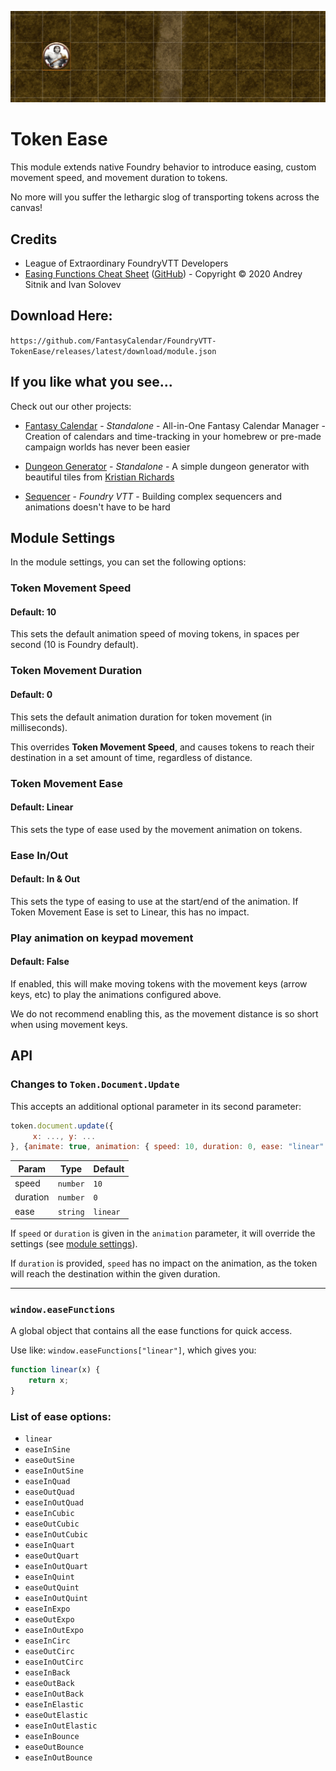 ![Custom movement easing and speed](images/token-ease.gif)

# Token Ease

This module extends native Foundry behavior to introduce easing, custom movement speed, and movement duration to tokens.

No more will you suffer the lethargic slog of transporting tokens across the canvas!

## Credits

* League of Extraordinary FoundryVTT Developers
* [Easing Functions Cheat Sheet](https://easings.net/) ([GitHub](https://github.com/ai/easings.net)) - Copyright © 2020 Andrey Sitnik and Ivan Solovev

## Download Here:

`https://github.com/FantasyCalendar/FoundryVTT-TokenEase/releases/latest/download/module.json`

## If you like what you see...

Check out our other projects:

* [Fantasy Calendar](https://app.fantasy-calendar.com/) - *Standalone* - All-in-One Fantasy Calendar Manager - Creation of calendars and time-tracking in your homebrew or pre-made campaign worlds has never been easier

* [Dungeon Generator](http://dungeon-generator.fantasy-calendar.com/) - *Standalone* - A simple dungeon generator with beautiful tiles from [Kristian Richards](https://www.patreon.com/csp_kris/posts)

* [Sequencer](https://github.com/fantasycalendar/FoundryVTT-Sequencer) - *Foundry VTT* - Building complex sequencers and animations doesn't have to be hard

## Module Settings

In the module settings, you can set the following options:

### Token Movement Speed

#### Default: 10

This sets the default animation speed of moving tokens, in spaces per second (10 is Foundry default).

### Token Movement Duration

#### Default: 0

This sets the default animation duration for token movement (in milliseconds).

This overrides **Token Movement Speed**, and causes tokens to reach their destination in a set amount of time, regardless of distance.

### Token Movement Ease

#### Default: Linear

This sets the type of ease used by the movement animation on tokens.

### Ease In/Out

#### Default: In & Out

This sets the type of easing to use at the start/end of the animation. If Token Movement Ease is set to Linear, this has no impact.

### Play animation on keypad movement

#### Default: False

If enabled, this will make moving tokens with the movement keys (arrow keys, etc) to play the animations configured above.

We do not recommend enabling this, as the movement distance is so short when using movement keys.

## API

### Changes to `Token.Document.Update`

This accepts an additional optional parameter in its second parameter:

```js
token.document.update({
     x: ..., y: ...
}, {animate: true, animation: { speed: 10, duration: 0, ease: "linear" }})
```

| Param | Type | Default |
| --- | --- | --- |
| speed | <code>number</code> | `10` |
| duration | <code>number</code> | `0` |
| ease | <code>string</code> | `linear` |

If `speed` or `duration` is given in the `animation` parameter, it will override the settings (see [module settings](#module-settings)).

If `duration` is provided, `speed` has no impact on the animation, as the token will reach the destination within the given duration.

---

### `window.easeFunctions`

A global object that contains all the ease functions for quick access.

Use like: `window.easeFunctions["linear"]`, which gives you:

```js
function linear(x) {
    return x;
}
```

### List of ease options:

 * `linear`
 * `easeInSine`
 * `easeOutSine`
 * `easeInOutSine`
 * `easeInQuad`
 * `easeOutQuad`
 * `easeInOutQuad`
 * `easeInCubic`
 * `easeOutCubic`
 * `easeInOutCubic`
 * `easeInQuart`
 * `easeOutQuart`
 * `easeInOutQuart`
 * `easeInQuint`
 * `easeOutQuint`
 * `easeInOutQuint`
 * `easeInExpo`
 * `easeOutExpo`
 * `easeInOutExpo`
 * `easeInCirc`
 * `easeOutCirc`
 * `easeInOutCirc`
 * `easeInBack`
 * `easeOutBack`
 * `easeInOutBack`
 * `easeInElastic`
 * `easeOutElastic`
 * `easeInOutElastic`
 * `easeInBounce`
 * `easeOutBounce`
 * `easeInOutBounce`